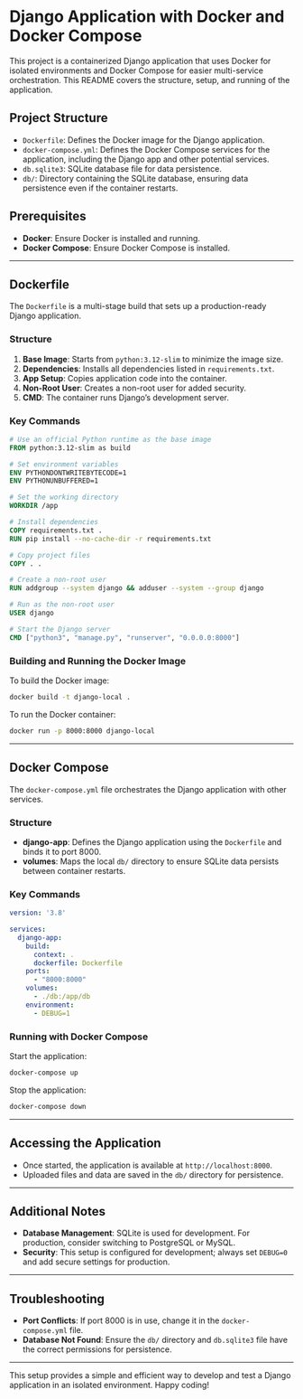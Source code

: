 # Django Application with Docker and Docker Compose

This project is a containerized Django application that uses Docker for isolated environments and Docker Compose for easier multi-service orchestration. This README covers the structure, setup, and running of the application.

## Project Structure

- `Dockerfile`: Defines the Docker image for the Django application.
- `docker-compose.yml`: Defines the Docker Compose services for the application, including the Django app and other potential services.
- `db.sqlite3`: SQLite database file for data persistence.
- `db/`: Directory containing the SQLite database, ensuring data persistence even if the container restarts.

## Prerequisites

- **Docker**: Ensure Docker is installed and running.
- **Docker Compose**: Ensure Docker Compose is installed.

---

## Dockerfile

The `Dockerfile` is a multi-stage build that sets up a production-ready Django application. 

### Structure

1. **Base Image**: Starts from `python:3.12-slim` to minimize the image size.
2. **Dependencies**: Installs all dependencies listed in `requirements.txt`.
3. **App Setup**: Copies application code into the container.
4. **Non-Root User**: Creates a non-root user for added security.
5. **CMD**: The container runs Django’s development server.

### Key Commands

```dockerfile
# Use an official Python runtime as the base image
FROM python:3.12-slim as build

# Set environment variables
ENV PYTHONDONTWRITEBYTECODE=1
ENV PYTHONUNBUFFERED=1

# Set the working directory
WORKDIR /app

# Install dependencies
COPY requirements.txt .
RUN pip install --no-cache-dir -r requirements.txt

# Copy project files
COPY . .

# Create a non-root user
RUN addgroup --system django && adduser --system --group django

# Run as the non-root user
USER django

# Start the Django server
CMD ["python3", "manage.py", "runserver", "0.0.0.0:8000"]
```

### Building and Running the Docker Image

To build the Docker image:

```bash
docker build -t django-local .
```

To run the Docker container:

```bash
docker run -p 8000:8000 django-local
```

---

## Docker Compose

The `docker-compose.yml` file orchestrates the Django application with other services.

### Structure

- **django-app**: Defines the Django application using the `Dockerfile` and binds it to port 8000.
- **volumes**: Maps the local `db/` directory to ensure SQLite data persists between container restarts.

### Key Commands

```yaml
version: '3.8'

services:
  django-app:
    build:
      context: .
      dockerfile: Dockerfile
    ports:
      - "8000:8000"
    volumes:
      - ./db:/app/db
    environment:
      - DEBUG=1
```

### Running with Docker Compose

Start the application:

```bash
docker-compose up
```

Stop the application:

```bash
docker-compose down
```

---

## Accessing the Application

- Once started, the application is available at `http://localhost:8000`.
- Uploaded files and data are saved in the `db/` directory for persistence.

---

## Additional Notes

- **Database Management**: SQLite is used for development. For production, consider switching to PostgreSQL or MySQL.
- **Security**: This setup is configured for development; always set `DEBUG=0` and add secure settings for production.
  
--- 

## Troubleshooting

- **Port Conflicts**: If port 8000 is in use, change it in the `docker-compose.yml` file.
- **Database Not Found**: Ensure the `db/` directory and `db.sqlite3` file have the correct permissions for persistence.

--- 

This setup provides a simple and efficient way to develop and test a Django application in an isolated environment. Happy coding!